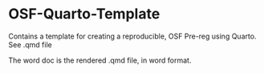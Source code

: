 # OSF-Quarto-Template
Contains a template for creating a reproducible, OSF Pre-reg using Quarto. See .qmd file

The word doc is the rendered .qmd file, in word format.
